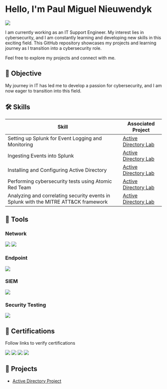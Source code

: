 # Hello, I'm Paul Miguel Nieuwendyk
<a href="https://www.linkedin.com/in/paul-miguel-nieuwendyk"><img src="https://img.shields.io/badge/-LinkedIn-0072b1?&style=for-the-badge&logo=linkedin&logoColor=white" /></a>

I am currently working as an IT Support Engineer. My interest lies in cybersecurity, and I am constantly learning and developing new skills in this exciting field. This GitHub repository showcases my projects and learning journey as I transition into a cybersecurity role.

Feel free to explore my projects and connect with me.

## 🎯 Objective
My journey in IT has led me to develop a passion for cybersecurity, and I am now eager to transition into this field.

## 🛠 Skills

| Skill                                         | Associated Project         |
|-----------------------------------------------|----------------------------|
| Setting up Splunk for Event Logging and Monitoring | <a href="https://github.com/PaulMiguelSec/Active-Directory-Lab">Active Directory Lab</a>|
| Ingesting Events into Splunk | <a href="https://github.com/PaulMiguelSec/Active-Directory-Lab">Active Directory Lab</a>|
| Installing and Configuring Active Directory        | <a href="https://github.com/PaulMiguelSec/Active-Directory-Lab">Active Directory Lab</a>|
| Performing cybersecurity tests using Atomic Red Team  | <a href="https://github.com/PaulMiguelSec/Active-Directory-Lab">Active Directory Lab</a>|
| Analyzing and correlating security events in Splunk with the MITRE ATT&CK framework| <a href="https://github.com/PaulMiguelSec/Active-Directory-Lab">Active Directory Lab</a>|

## 🧰 Tools

### Network
<div>
    <img src="https://img.shields.io/badge/-Active%20Directory-0078D4?&style=for-the-badge&logo=Windows&logoColor=white" />
    <img src="https://img.shields.io/badge/-Wireshark-1679A7?&style=for-the-badge&logo=Wireshark&logoColor=white" />
</div>

### Endpoint
<div>
    <img src="https://img.shields.io/badge/-Microsoft_Defender_for_Endpoint-00A4EF?&style=for-the-badge&logo=Microsoft&logoColor=white" />
</div>

### SIEM
<div>
    <img src="https://img.shields.io/badge/-Splunk-000000?&style=for-the-badge&logo=Splunk&logoColor=white" />
</div>

### Security Testing
<div>
    <img src="https://img.shields.io/badge/-Atomic_Red_Team-FF0000?&style=for-the-badge&logo=atomic-red-team&logoColor=white" />
</div>

## 📜 Certifications
Follow links to verify certifications
<div>
<a href="https://www.credly.com/badges/fc8d585c-94f1-4ecf-b79d-8f67a901d690/linked_in_profile"><img src="https://img.shields.io/badge/-CYSA%2B-006400?&style=for-the-badge&logo=CompTIA&logoColor=white" /></a>
<a href="https://www.credly.com/badges/50bfcf2d-c2cd-4110-9d79-9db444bcbf58/linked_in_profile"><img src="https://img.shields.io/badge/-Security%2B-FF0000?&style=for-the-badge&logo=CompTIA&logoColor=white" /></a>
<a href="https://www.credly.com/badges/22787c28-09e7-4864-93a0-e47ca764bb5f/linked_in_profile"><img src="https://img.shields.io/badge/-Network%2B-007ACC?&style=for-the-badge&logo=CompTIA&logoColor=white" /></a>
<a href="https://www.credly.com/badges/7c4cfac1-94a8-4c4b-bf5d-af06fb4d109c/linked_in_profile"><img src="https://img.shields.io/badge/-A%2B-4D4D4D?&style=for-the-badge&logo=CompTIA&logoColor=white" /></a>
</div>

## 📂 Projects
- <a href="https://github.com/PaulMiguelSec/Active-Directory-Lab">Active Directory Project</a>


